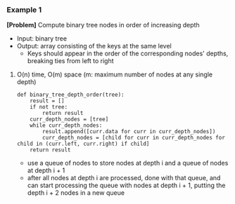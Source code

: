 ### Example 1
**[Problem]** Compute binary tree nodes in order of increasing depth
- Input: binary tree 
- Output: array consisting of the keys at the same level 
    + Keys should appear in the order of the corresponding nodes' depths, breaking ties from left to right

1. O(n) time, O(m) space (m: maximum number of nodes at any single depth)
    ```
    def binary_tree_depth_order(tree):
        result = []
        if not tree:
            return result
        curr_depth_nodes = [tree]
        while curr_depth_nodes:
            result.append([curr.data for curr in curr_depth_nodes])
            curr_depth_nodes = [child for curr in curr_depth_nodes for child in (curr.left, curr.right) if child]
        return result
    ```
    - use a queue of nodes to store nodes at depth i and a queue of nodes at depth i + 1
    - after all nodes at depth i are processed, done with that queue, and can start processing the queue with nodes at depth i + 1, putting the depth i + 2 nodes in a new queue